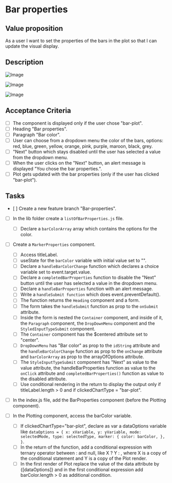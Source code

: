 # Bar properties

## Value proposition

As a user I want to
set the properties of the bars in the plot
so that I can update the visual display.

## Description

![Image](https://github.com/catdieval/capstone-plotdata/assets/148444485/b3e86fe9-8905-48cd-ac38-900f4c8a5e9a)

![Image](https://github.com/catdieval/capstone-plotdata/assets/148444485/2cbaaf6b-84f3-47d4-b3b9-d8362093ba0c)

![Image](https://github.com/catdieval/capstone-plotdata/assets/148444485/2f9fb7f1-f411-45b4-9951-f18a51abe660)

## Acceptance Criteria

- [ ] The component is displayed only if the user chose "bar-plot".
- [ ] Heading "Bar properties".
- [ ] Paragraph "Bar color".
- [ ] User can choose from a dropdown menu the color of the bars, options: red, blue, green, yellow, orange, pink, purple, maroon, black, grey.
- [ ] "Next" button which stays disabled until the user has selected a value from the dropdown menu.
- [ ] When the user clicks on the "Next" button, an alert message is displayed "You chose the bar properties.".
- [ ] Plot gets updated with the bar properties (only if the user has clicked "bar-plot").

## Tasks

- [ ] Create a new feature branch "Bar-properties".

- [ ] In the lib folder create a `listOfBarProperties.js` file.

  - [ ] Declare a `barColorArray` array which contains the options for the color.

- [ ] Create a `MarkerProperties` component.

  - [ ] Access titleLabel.
  - [ ] useState for the `barColor` variable with initial value set to "".
  - [ ] Declare a `handleBarColorChange` function which declares a choice variable set to event.target.value.
  - [ ] Declare a `completedBarProperties` function to disable the "Next" button until the user has selected a value in the dropdown menu.
  - [ ] Declare a `handleBarProperties` function with an alert message.
  - [ ] Write a `handleSubmit function` which does event.preventDefault().
  - [ ] The function returns the `Heading` component and a form.
  - [ ] The form takes the `handleSubmit` function as prop to the `onSubmit` attribute.
  - [ ] Inside the form is nested the `Container` component, and inside of it, the `Paragraph` component, the `DropDownMenu` component and the `StyledInputTypeSubmit` component.
  - [ ] The `Container` component has the $centered attribute set to "center".
  - [ ] `DropDownMenu` has "Bar color" as prop to the `idString` attribute and the `handleBarColorChange` function as prop to the `onChange` attribute and `barColorArray` as prop to the arrayOfOptions attribute.
  - [ ] The `StyleInputTypeSubmit` component has "Next" as value to the value attribute, the handleBarProperties function as value to the `onClick` attribute and `completedBarProperties()` function as value to the disabled attribute.
  - [ ] Use conditional rendering in the return to display the output only if titleLabel.length > 0 and if clickedChartType = "bar-plot".

- [ ] In the index.js file, add the BarProperties component (before the Plotting component).

- [ ] In the Plotting component, access the barColor variable.
  - [ ] If clickedChartType="bar-plot", declare as var a dataOptions variable like `dataOptions = {
  x: xVariable,
  y: yVariable,
  mode: selectedMode,
  type: selectedType,
  marker: {
    color: barColor,
  },
}`.
  - [ ] In the return of the function, add a conditional expression with ternary operator between : and null, like X ? Y : , where X is a copy of the conditional statement and Y is a copy of the Plot render.
  - [ ] In the first render of Plot replace the value of the data attribute by {[dataOptions]} and in the first conditional expression add barColor.length > 0 as additional condition.
